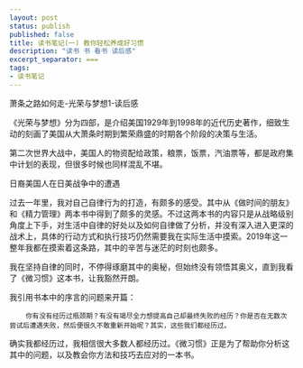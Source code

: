 ```yaml
---
layout: post
status: publish
published: false
title: 读书笔记(一) 教你轻松养成好习惯
description: "读书 书 看书 读后感"
excerpt_separator: ===
tags:
- 读书笔记
---
```


萧条之路如何走-光荣与梦想1-读后感

《光荣与梦想》分为四部，是介绍美国1929年到1998年的近代历史著作，细致生动的刻画了美国从大萧条时期到繁荣鼎盛的时期各个阶段的决策与生活。


第二次世界大战中，美国人的物资配给政策，粮票，饭票，汽油票等，都是政府集中计划的表现，但很多时候也同样混乱不堪。


日裔美国人在日美战争中的遭遇





过去一年里，我对自己自律行为的打造，有颇多的感受。其中从《做时间的朋友》和《精力管理》两本书中得到了颇多的灵感。不过这两本书的内容只是从战略级别角度上下手，对生活中自律的好处以及如何自律做了分析，并没有深入进入更深的战术上，具体的行动方式和执行技巧仍然需要我在实际生活中摸索。2019年这一整年我都在摸索着这条路，其中的辛苦与迷茫的时刻也颇多。

我在坚持自律的同时，不停得琢磨其中的奥秘，但始终没有领悟其奥义，直到我看了《微习惯》这本书，让我豁然开朗。

我引用书本中的序言的问题来开篇：

		你有没有经历过瓶颈期？有没有竭尽全力想提高自己却最终失败的经历？你是否在无数次尝试后遭遇失败，然后便很久不敢重新开始呢？其实，这些我们都经历过。

确实我都经历过，我相信很大多数人都经历过。《微习惯》正是为了帮助你分析这其中的问题，以及教会你方法和技巧去应对的一本书。



